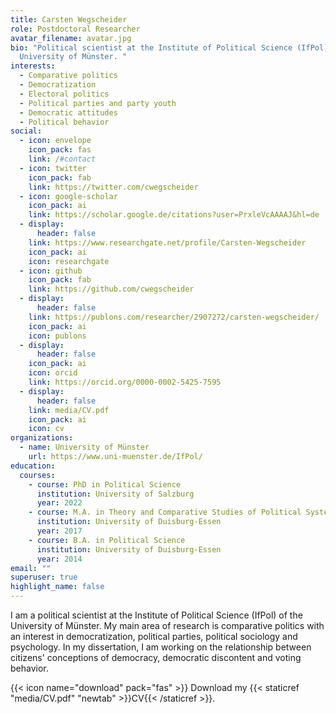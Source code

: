 ```yaml
---
title: Carsten Wegscheider
role: Postdoctoral Researcher
avatar_filename: avatar.jpg
bio: "Political scientist at the Institute of Political Science (IfPol) of the
  University of Münster. "
interests:
  - Comparative politics
  - Democratization
  - Electoral politics
  - Political parties and party youth
  - Democratic attitudes
  - Political behavior
social:
  - icon: envelope
    icon_pack: fas
    link: /#contact
  - icon: twitter
    icon_pack: fab
    link: https://twitter.com/cwegscheider
  - icon: google-scholar
    icon_pack: ai
    link: https://scholar.google.de/citations?user=PrxleVcAAAAJ&hl=de
  - display:
      header: false
    link: https://www.researchgate.net/profile/Carsten-Wegscheider
    icon_pack: ai
    icon: researchgate
  - icon: github
    icon_pack: fab
    link: https://github.com/cwegscheider
  - display:
      header: false
    link: https://publons.com/researcher/2907272/carsten-wegscheider/
    icon_pack: ai
    icon: publons
  - display:
      header: false
    icon_pack: ai
    icon: orcid
    link: https://orcid.org/0000-0002-5425-7595
  - display:
      header: false
    link: media/CV.pdf
    icon_pack: ai
    icon: cv
organizations:
  - name: University of Münster
    url: https://www.uni-muenster.de/IfPol/
education:
  courses:
    - course: PhD in Political Science
      institution: University of Salzburg
      year: 2022
    - course: M.A. in Theory and Comparative Studies of Political Systems in Transition
      institution: University of Duisburg-Essen
      year: 2017
    - course: B.A. in Political Science
      institution: University of Duisburg-Essen
      year: 2014
email: ""
superuser: true
highlight_name: false
---
```

I am a political scientist at the Institute of Political Science (IfPol) of the University of Münster. My main area of research is comparative politics with an interest in democratization, political parties, political sociology and psychology. In my dissertation, I am working on the relationship between citizens' conceptions of democracy, democratic discontent and voting behavior.

{{< icon name="download" pack="fas" >}} Download my {{< staticref "media/CV.pdf" "newtab" >}}CV{{< /staticref >}}.